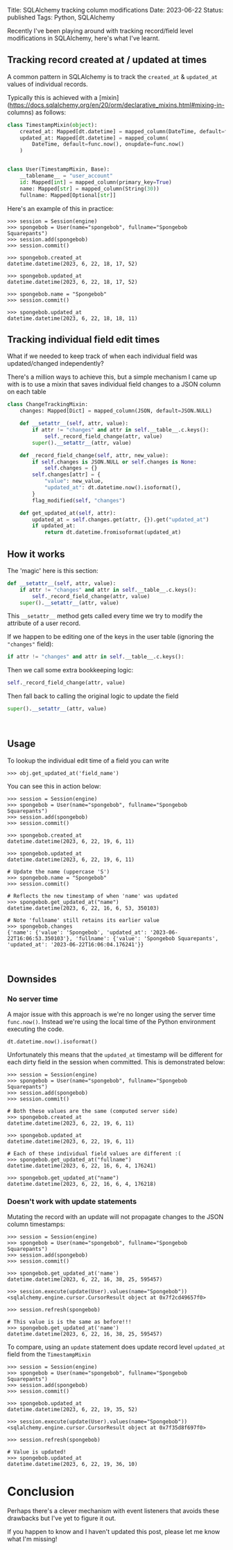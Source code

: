 Title: SQLAlchemy tracking column modifications
Date: 2023-06-22
Status: published
Tags: Python, SQLAlchemy

Recently I've been playing around with tracking record/field level modifications in SQLAlchemy, here's what I've learnt.

## Tracking record created at / updated at times

A common pattern in SQLAlchemy is to track the `created_at` & `updated_at` values of
individual records.


Typically this is achieved with a
[mixin](https://docs.sqlalchemy.org/en/20/orm/declarative_mixins.html#mixing-in-
columns) as follows:

```python
class TimestampMixin(object):
    created_at: Mapped[dt.datetime] = mapped_column(DateTime, default=func.now())
    updated_at: Mapped[dt.datetime] = mapped_column(
        DateTime, default=func.now(), onupdate=func.now()
    )


class User(TimestampMixin, Base):
    __tablename__ = "user_account"
    id: Mapped[int] = mapped_column(primary_key=True)
    name: Mapped[str] = mapped_column(String(30))
    fullname: Mapped[Optional[str]]
```

Here's an example of this in practice:

```pycon
>>> session = Session(engine)
>>> spongebob = User(name="spongebob", fullname="Spongebob Squarepants")
>>> session.add(spongebob)
>>> session.commit()

>>> spongebob.created_at
datetime.datetime(2023, 6, 22, 18, 17, 52)

>>> spongebob.updated_at
datetime.datetime(2023, 6, 22, 18, 17, 52)

>>> spongebob.name = "Spongebob"
>>> session.commit()

>>> spongebob.updated_at
datetime.datetime(2023, 6, 22, 18, 18, 11)
```

## Tracking individual field edit times

What if we needed to keep track of when each individual field was
updated/changed independently?

There's a million ways to achieve this, but a simple mechanism I came up with is
to use a mixin that saves individual field changes to a JSON column on each
table

```python
class ChangeTrackingMixin:
    changes: Mapped[Dict] = mapped_column(JSON, default=JSON.NULL)

    def __setattr__(self, attr, value):
        if attr != "changes" and attr in self.__table__.c.keys():
            self._record_field_change(attr, value)
        super().__setattr__(attr, value)

    def _record_field_change(self, attr, new_value):
        if self.changes is JSON.NULL or self.changes is None:
            self.changes = {}
        self.changes[attr] = {
            "value": new_value,
            "updated_at": dt.datetime.now().isoformat(),
        }
        flag_modified(self, "changes")

    def get_updated_at(self, attr):
        updated_at = self.changes.get(attr, {}).get("updated_at")
        if updated_at:
            return dt.datetime.fromisoformat(updated_at)
```

## How it works

The 'magic' here is this section:

```python
def __setattr__(self, attr, value):
    if attr != "changes" and attr in self.__table__.c.keys():
        self._record_field_change(attr, value)
    super().__setattr__(attr, value)
```

This `__setattr__` method gets called every time we try to modify the attribute
of a user record.

If we happen to be editing one of the keys in the user table (ignoring the `"changes"` field):

```python
if attr != "changes" and attr in self.__table__.c.keys():
```

Then we call some extra bookkeeping logic:


```python
self._record_field_change(attr, value)

```

Then fall back to calling the original logic to update the field

```python
super().__setattr__(attr, value)
```

<br>


## Usage

To lookup the individual edit time of a field you can write

```pycon
>>> obj.get_updated_at('field_name')
```

You can see this in action below:

```pycon
>>> session = Session(engine)
>>> spongebob = User(name="spongebob", fullname="Spongebob Squarepants")
>>> session.add(spongebob)
>>> session.commit()

>>> spongebob.created_at
datetime.datetime(2023, 6, 22, 19, 6, 11)

>>> spongebob.updated_at
datetime.datetime(2023, 6, 22, 19, 6, 11)

# Update the name (uppercase 'S')
>>> spongebob.name = "Spongebob"
>>> session.commit()

# Reflects the new timestamp of when 'name' was updated
>>> spongebob.get_updated_at("name")
datetime.datetime(2023, 6, 22, 16, 6, 53, 350103)

# Note 'fullname' still retains its earlier value
>>> spongebob.changes
{'name': {'value': 'Spongebob', 'updated_at': '2023-06-22T16:06:53.350103'}, 'fullname': {'value': 'Spongebob Squarepants', 'updated_at': '2023-06-22T16:06:04.176241'}}
```

<br>

## Downsides

### No server time

A major issue with this approach is we're no longer using the server time
`func.now()`. Instead we're using the local time of the Python environment
executing the code.

```python
dt.datetime.now().isoformat()
```

Unfortunately this means that the `updated_at` timestamp will be different for
each dirty field in the session when committed. This is demonstrated below:


```pycon
>>> session = Session(engine)
>>> spongebob = User(name="spongebob", fullname="Spongebob Squarepants")
>>> session.add(spongebob)
>>> session.commit()

# Both these values are the same (computed server side)
>>> spongebob.created_at
datetime.datetime(2023, 6, 22, 19, 6, 11)

>>> spongebob.updated_at
datetime.datetime(2023, 6, 22, 19, 6, 11)

# Each of these individual field values are different :(
>>> spongebob.get_updated_at("fullname")
datetime.datetime(2023, 6, 22, 16, 6, 4, 176241)

>>> spongebob.get_updated_at("name")
datetime.datetime(2023, 6, 22, 16, 6, 4, 176218)
```

### Doesn't work with update statements

Mutating the record with an update will not propagate changes to the JSON column
timestamps:

```pycon
>>> session = Session(engine)
>>> spongebob = User(name="spongebob", fullname="Spongebob Squarepants")
>>> session.add(spongebob)
>>> session.commit()

>>> spongebob.get_updated_at('name')
datetime.datetime(2023, 6, 22, 16, 38, 25, 595457)

>>> session.execute(update(User).values(name="Spongebob"))
<sqlalchemy.engine.cursor.CursorResult object at 0x7f2cd49657f0>

>>> session.refresh(spongebob)

# This value is is the same as before!!!
>>> spongebob.get_updated_at('name')
datetime.datetime(2023, 6, 22, 16, 38, 25, 595457)
```

To compare, using an `update` statement does update record level `updated_at`
field from the `TimestampMixin`

```pycon
>>> session = Session(engine)
>>> spongebob = User(name="spongebob", fullname="Spongebob Squarepants")
>>> session.add(spongebob)
>>> session.commit()

>>> spongebob.updated_at
datetime.datetime(2023, 6, 22, 19, 35, 52)

>>> session.execute(update(User).values(name="Spongebob"))
<sqlalchemy.engine.cursor.CursorResult object at 0x7f35d8f697f0>

>>> session.refresh(spongebob)

# Value is updated!
>>> spongebob.updated_at
datetime.datetime(2023, 6, 22, 19, 36, 10)
```

# Conclusion

Perhaps there's a clever mechanism with event listeners that avoids these
drawbacks but I've yet to figure it out.

If you happen to know and I haven't updated this post, please let me know what
I'm missing!
